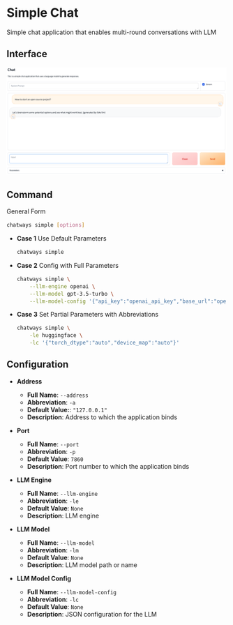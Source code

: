 # Simple Chat

Simple chat application that enables multi-round conversations with LLM

## Interface

![simple_chat](figures/simple_chat.png)

## Command

General Form

```bash
chatways simple [options]
```

- **Case 1** Use Default Parameters

  ```bash
  chatways simple
  ```

- **Case 2** Config with Full Parameters

  ```bash
  chatways simple \
      --llm-engine openai \
      --llm-model gpt-3.5-turbo \
      --llm-model-config '{"api_key":"openai_api_key","base_url":"openai_base_url"}'
  ```

- **Case 3** Set Partial Parameters with Abbreviations

  ```bash
  chatways simple \
      -le huggingface \
      -lc '{"torch_dtype":"auto","device_map":"auto"}'
  ```

## Configuration

- **Address**
  - **Full Name**: `--address`
  - **Abbreviation**: `-a`
  - **Default Value:**: `"127.0.0.1"`
  - **Description**: Address to which the application binds

- **Port**
  - **Full Name**: `--port`
  - **Abbreviation**: `-p`
  - **Default Value**: `7860`
  - **Description**: Port number to which the application binds

- **LLM Engine**
  - **Full Name**: `--llm-engine`
  - **Abbreviation**: `-le`
  - **Default Value**: `None`
  - **Description**: LLM engine

- **LLM Model**
  - **Full Name**: `--llm-model`
  - **Abbreviation**: `-lm`
  - **Default Value**: `None`
  - **Description**: LLM model path or name

- **LLM Model Config**
  - **Full Name**: `--llm-model-config`
  - **Abbreviation**: `-lc`
  - **Default Value**: `None`
  - **Description**: JSON configuration for the LLM
